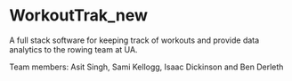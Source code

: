 # WorkoutTrak_new

A full stack software for keeping track of workouts and provide data analytics to the rowing team at UA.

Team members: Asit Singh, Sami Kellogg, Isaac Dickinson and Ben Derleth